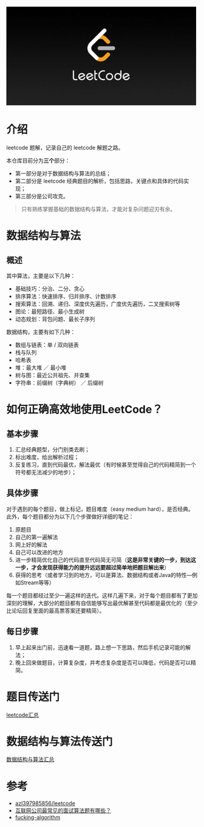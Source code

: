 ![leetcode.jpeg](./.images/leetcode.jpeg)

# 介绍
leetcode 题解，记录自己的 leetcode 解题之路。

本仓库目前分为**三个**部分：
- 第一部分是对于数据结构与算法的总结；
- 第二部分是 leetcode 经典题目的解析，包括思路，关键点和具体的代码实现；
- 第三部分是公司攻克。

> 只有熟练掌握基础的数据结构与算法，才能对复杂问题迎刃有余。


# 数据结构与算法
## 概述
其中算法，主要是以下几种：

- 基础技巧：分治、二分、贪心
- 排序算法：快速排序、归并排序、计数排序
- 搜索算法：回溯、递归、深度优先遍历，广度优先遍历，二叉搜索树等
- 图论：最短路径、最小生成树
- 动态规划：背包问题、最长子序列

数据结构，主要有如下几种：

- 数组与链表：单 / 双向链表
- 栈与队列
- 哈希表
- 堆：最大堆 ／ 最小堆
- 树与图：最近公共祖先、并查集
- 字符串：前缀树（字典树） ／ 后缀树


# 如何正确高效地使用LeetCode？
## 基本步骤
1. 汇总经典题型，分门别类去刷；
2. 标出难度，给出解析过程；
3. 反复练习，直到代码最优，解法最优（有时候甚至觉得自己的代码精简到一个符号都无法减少的地步）；


## 具体步骤
对于遇到的每个题目，做上标记，题目难度（easy medium hard），是否经典。
此外，每个题目都分为以下几个步骤做好详细的笔记：
1. 原题目
2. 自己的第一遍解法
3. 网上好的解法
4. 自己可以改进的地方
5. 进一步精简优化自己的代码直至代码简无可简（**这是非常关键的一步，到达这一步，才会发现获得能力的提升远远要超过简单地把题目解出来**）
6. 获得的思考（或者学习到的地方，可以是算法、数据结构或者Java的特性—例如Stream等等）

每一个题目都经过至少一遍这样的迭代。这样几遍下来，对于每个题目都有了更加深刻的理解，大部分的题目都有自信能够写出最优解甚至代码都是最优化的（至少比论坛回复里面的最高票答案还要精简）。


## 每日步骤
1. 早上起来出门前，迅速看一道题，路上想一下思路，然后手机记录可能的解法；
2. 晚上回来做题目，计算复杂度，并考虑复杂度是否可以降低，代码是否可以精简。


# 题目传送门
[leetcode汇总](./leetcode汇总.md)


# 数据结构与算法传送门
[数据结构与算法汇总](./数据结构与算法汇总.md)



# 参考
- [azl397985856/leetcode](https://github.com/azl397985856/leetcode)
- [互联网公司最常见的面试算法题有哪些？](https://www.zhihu.com/question/24964987/answer/586425979)
- [fucking-algorithm](https://github.com/labuladong/fucking-algorithm)